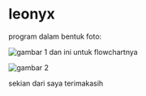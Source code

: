 # leonyx
program dalam bentuk foto:<p>
![gambar 1](screenshot/hayo1.PNG)
dan ini untuk flowchartnya<p>
![gambar 2](screenshot/flowchart.jpeg)


sekian dari saya terimakasih<p>